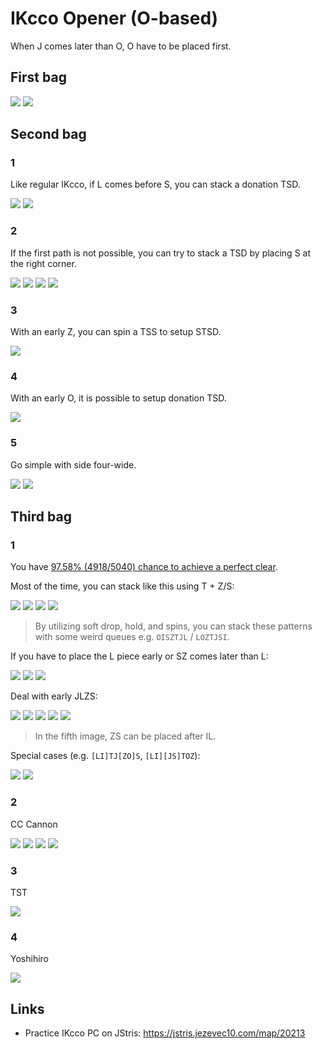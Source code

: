 IKcco Opener (O-based)
======================

When J comes later than O, O have to be placed first.

First bag
--------

[![](https://fumen-svg-server--eight041.repl.co/?data=v115%40%2BgR4FewhR4CeAti0whilAeBtRpg0whglCeAtAeRpAe%3FwhJelFJ)](https://harddrop.com/fumen/?v115@+gR4FewhR4CeAti0whilAeBtRpg0whglCeAtAeRpAe?whJelFJ)
[![](https://fumen-svg-server--eight041.repl.co/?data=v115%40ShB8FeB8CeA8AeB8AeA8JeAgH)](https://harddrop.com/fumen/?v115@ShB8FeB8CeA8AeB8AeA8JeAgH)

Second bag
----------

### 1

Like regular IKcco, if L comes before S, you can stack a donation TSD.

[![](https://fumen-svg-server--eight041.repl.co/?data=v115%40ygwhIewhh0R4Eewhg0R4CeAtRpwhg0B8glAeBtRpB8%3FilA8AtB8AeA8JeFGJ)](https://harddrop.com/fumen/?v115@ygwhIewhh0R4Eewhg0R4CeAtRpwhg0B8glAeBtRpB8?ilA8AtB8AeA8JeFGJ)
[![](https://fumen-svg-server--eight041.repl.co/?data=v115%40GhA8IeE8EeI8AeA8JeAgH)](https://harddrop.com/fumen/?v115@GhA8IeE8EeI8AeA8JeAgH)

### 2

If the first path is not possible, you can try to stack a TSD by placing S at the right corner.

[![](https://fumen-svg-server--eight041.repl.co/?data=v115%40OhQ4CeB8DeR4B8CeA8AeB8Q4A8JeAgH)](https://harddrop.com/fumen/?v115@OhQ4CeB8DeR4B8CeA8AeB8Q4A8JeAgH)
[![](https://fumen-svg-server--eight041.repl.co/?data=v115%40zgwhFeAtBewhg0DeBtRpwhi0BeAtQ4RpwhB8glCeR4%3FB8ilA8AeB8Q4A8JeAgH)](https://harddrop.com/fumen/?v115@zgwhFeAtBewhg0DeBtRpwhi0BeAtQ4RpwhB8glCeR4?B8ilA8AeB8Q4A8JeAgH)
[![](https://fumen-svg-server--eight041.repl.co/?data=v115%40zgwhh0DeAtBewhg0DeBtRpwhg0DeAtQ4RpwhB8glCe%3FR4B8ilA8AeB8Q4A8JeAgH)](https://harddrop.com/fumen/?v115@zgwhh0DeAtBewhg0DeBtRpwhg0DeAtQ4RpwhB8glCe?R4B8ilA8AeB8Q4A8JeAgH)
[![](https://fumen-svg-server--eight041.repl.co/?data=v115%406gAtBeh0DeBtRpg0zhAeAtQ4Rpg0B8glCeR4B8ilA8%3FAeB8Q4A8JeAgH)](https://harddrop.com/fumen/?v115@6gAtBeh0DeBtRpg0zhAeAtQ4Rpg0B8glCeR4B8ilA8?AeB8Q4A8JeAgH)

### 3

With an early Z, you can spin a TSS to setup STSD.

[![](https://fumen-svg-server--eight041.repl.co/?data=v115%409gh0AewhFeg0BewhBeBtBeg0B8whCeBtB8BewhA8Ae%3FB8AeA8JelLJ)](https://harddrop.com/fumen/?v115@9gh0AewhFeg0BewhBeBtBeg0B8whCeBtB8BewhA8Ae?B8AeA8JelLJ)

### 4

With an early O, it is possible to setup donation TSD.

[![](https://fumen-svg-server--eight041.repl.co/?data=v115%40egwhIewhEeQ4CewhEeR4BewhFeQ4BeAtilh0AeRpBt%3FglB8g0BeRpAtB8Beg0A8AeB8AeA8JeAgWDAFbkAA)](https://harddrop.com/fumen/?v115@egwhIewhEeQ4CewhEeR4BewhFeQ4BeAtilh0AeRpBt?glB8g0BeRpAtB8Beg0A8AeB8AeA8JeAgWDAFbkAA)


### 5

Go simple with side four-wide.

[![](https://fumen-svg-server--eight041.repl.co/?data=v115%40MhwwRpCeB8AexwRpAeB8CeA8wwB8AeA8JeAgH)](https://harddrop.com/fumen/?v115@MhwwRpCeB8AexwRpAeB8CeA8wwB8AeA8JeAgH)
[![](https://fumen-svg-server--eight041.repl.co/?data=v115%407fF8DeF8DeF8DeF8DeF8DeF8DeF8DeF8DeA8wwRpB8%3FAeB8glxwRpC8ilA8wwD8JeAgH)](https://harddrop.com/fumen/?v115@7fF8DeF8DeF8DeF8DeF8DeF8DeF8DeF8DeA8wwRpB8?AeB8glxwRpC8ilA8wwD8JeAgH)

Third bag
---------

### 1

You have [97.58% (4918/5040) chance to achieve a perfect clear](http://fumen.zui.jp/?v115@9gRpg0zhhlA8Rpi0R4wwglE8R4ywI8glA8JeAgWTAz?CgRBgngHBg3CwBA+TWCvPdBA9gg0zhRphlA8i0BtRpwwglE?8BtywI8glA8JeAAPTAz5vKBgngHBg3CwBAujWCvPdBA9gRp?g0zhhlA8Rpi0wwBtglE8ywBtI8glA8JeAAPTASE4UBgngHB?g3CwBAujWCvPdBA9gRpg0BtQ4hlwhA8Rpi0R4glwhE8BtQ4?glwhI8whA8JeAAPTASEwKBgngHBg3CwBg9rtCvfDCA9gRpz?hAthlA8Rpi0BtwwglE8g0AtywI8glA8JeAAPTAS+/DBgngH?Bg3CwBAurgCqSdBA9gRpzhAtR4A8Rpi0BthlE8g0AtR4glI?8glA8JeAAPTAy8fRBgngHBg3CwBAirgCKddBA9gRpilywwh?A8RpglBti0whE8Btwwg0whI8whA8JeAAPTAy5/DBgngHBg3?CwBgdzPCvC2BA9gRpili0whA8RpglywR4whE8wwR4g0whI8?whA8JeAAPTAy5/DBgngHBg3CwBgtTxCvifBA9gRpili0whA?8RpglBtywwhE8Btwwg0whI8whA8JeAAPTAy5/DBgngHBg3C?wBgdjxCvifBA9gRpzhAthlA8Rpi0BtR4E8g0AtR4glI8glA?8JeAAPTAS4f2AgngHBg3CwBgsrgCqSdBA9gg0zhRphlA8i0?BtRpR4E8BtR4glI8glA8JeAAPTAxFAEBgngHBg3CwBgsrgC?qSdBA9gg0zhRpR4A8i0BtRphlE8BtR4glI8glA8JeAAPTAx?FAEBgngHBg3CwBAirgCKddBA9gg0zhQ4ywA8i0BtR4hlE8B?tQ4wwglI8glA8JeAAPTAxFAEBgngHBg3CwBAiLuCqedBA9g?Rpg0ywR4whA8Rpi0R4glwhE8wwilwhI8whA8JeAAPTAxFg2?AgngHBg3CwBg9rtCv/1BA9gilywAtRpA8glzhBtRpE8wwAt?i0I8g0A8JeAAPTAxFg2AgngHBg3CwBAvaFDpC2BA9gilywi?0A8glzhRpQ4g0E8wwRpR4I8Q4A8JeAAPTAx/P9AgngHBg3C?wBg8CMCqC2BA9gRpg0BtQ4ywA8Rpi0R4hlE8BtQ4wwglI8g?lA8JeAAPTAR+nABgngHBg3CwBAybgCqX2BA9gRpg0ywAthl?A8Rpi0BtR4E8wwAtR4glI8glA8JeAAPTAR+nABgngHBg3Cw?BgsrgCqC2BA9gRpg0ywAtR4A8Rpi0BthlE8wwAtR4glI8gl?A8JeAAPTAR+nABgngHBg3CwBAirgCKN2BA9gilBtQ4i0A8g?lzhR4RpE8BtQ4RpI8g0A8JeAAPSAZlvAAFrvAAlsKBAPd9V?C6/AAA).

Most of the time, you can stack like this using T + Z/S:

[![](https://fumen-svg-server--eight041.repl.co/?data=v115%409gRpg0zhhlA8Rpi0R4wwglE8R4ywI8glA8JeAgH)](http://fumen.zui.jp/?v115@9gRpg0zhhlA8Rpi0R4wwglE8R4ywI8glA8JeAgH)
[![](https://fumen-svg-server--eight041.repl.co/?data=v115%409gRpg0zhhlA8Rpi0wwBtglE8ywBtI8glA8JeAgH)](http://fumen.zui.jp/?v115@9gRpg0zhhlA8Rpi0wwBtglE8ywBtI8glA8JeAgH)
[![](https://fumen-svg-server--eight041.repl.co/?data=v115%409gg0zhRphlA8i0BtRpwwglE8BtywI8glA8JeAgH)](http://fumen.zui.jp/?v115@9gg0zhRphlA8i0BtRpwwglE8BtywI8glA8JeAgH)
[![](https://fumen-svg-server--eight041.repl.co/?data=v115%409gRpzhAthlA8Rpi0BtwwglE8g0AtywI8glA8JeAgH)](http://fumen.zui.jp/?v115@9gRpzhAthlA8Rpi0BtwwglE8g0AtywI8glA8JeAgH)

> By utilizing soft drop, hold, and spins, you can stack these patterns with some weird queues e.g. `OISZTJL` / `LOZTJSI`.

If you have to place the L piece early or SZ comes later than L:

[![](https://fumen-svg-server--eight041.repl.co/?data=v115%409gRpili0whA8RpglBtywwhE8Btwwg0whI8whA8JeAg%3FH)](http://fumen.zui.jp/?v115@9gRpili0whA8RpglBtywwhE8Btwwg0whI8whA8JeAg?H)
[![](https://fumen-svg-server--eight041.repl.co/?data=v115%409gRpilywwhA8RpglBti0whE8Btwwg0whI8whA8JeAg%3FH)](http://fumen.zui.jp/?v115@9gRpilywwhA8RpglBti0whE8Btwwg0whI8whA8JeAg?H)
[![](https://fumen-svg-server--eight041.repl.co/?data=v115%409gRpili0whA8RpglywR4whE8wwR4g0whI8whA8JeAg%3FH)](http://fumen.zui.jp/?v115@9gRpili0whA8RpglywR4whE8wwR4g0whI8whA8JeAg?H)

Deal with early JLZS:

[![](https://fumen-svg-server--eight041.repl.co/?data=v115%409gg0zhQ4ywA8i0BtR4hlE8BtQ4wwglI8glA8JeAgH)](http://fumen.zui.jp/?v115@9gg0zhQ4ywA8i0BtR4hlE8BtQ4wwglI8glA8JeAgH)
[![](https://fumen-svg-server--eight041.repl.co/?data=v115%409gRpg0BtQ4ywA8Rpi0R4hlE8BtQ4wwglI8glA8JeAg%3FH)](http://fumen.zui.jp/?v115@9gRpg0BtQ4ywA8Rpi0R4hlE8BtQ4wwglI8glA8JeAg?H)
[![](https://fumen-svg-server--eight041.repl.co/?data=v115%409gRpg0ywAtR4A8Rpi0BthlE8wwAtR4glI8glA8JeAg%3FH)](http://fumen.zui.jp/?v115@9gRpg0ywAtR4A8Rpi0BthlE8wwAtR4glI8glA8JeAg?H)
[![](https://fumen-svg-server--eight041.repl.co/?data=v115%409gRpg0ywAthlA8Rpi0BtR4E8wwAtR4glI8glA8JeAg%3FH)](http://fumen.zui.jp/?v115@9gRpg0ywAthlA8Rpi0BtR4E8wwAtR4glI8glA8JeAg?H)
[![](https://fumen-svg-server--eight041.repl.co/?data=v115%409gRpzhAtR4A8Rpi0BthlE8g0AtR4glI8glA8JeAgH)](http://fumen.zui.jp/?v115@9gRpzhAtR4A8Rpi0BthlE8g0AtR4glI8glA8JeAgH)

> In the fifth image, ZS can be placed after IL.

Special cases (e.g. `[LI]TJ[ZO]S`, `[LI][JS]TOZ`):

[![](https://fumen-svg-server--eight041.repl.co/?data=v115%409gilywAtRpA8glzhBtRpE8wwAti0I8g0A8JeAgH)](http://fumen.zui.jp/?v115@9gilywAtRpA8glzhBtRpE8wwAti0I8g0A8JeAgH)
[![](https://fumen-svg-server--eight041.repl.co/?data=v115%409gRpg0ywR4whA8Rpi0R4glwhE8wwilwhI8whA8JeAg%3FH)](http://fumen.zui.jp/?v115@9gRpg0ywR4whA8Rpi0R4glwhE8wwilwhI8whA8JeAg?H)

### 2

CC Cannon

[![](https://fumen-svg-server--eight041.repl.co/?data=v115%40pgwhGeRpwhGeRpwhilEeA8whgli0AeR4AeE8g0R4Be%3FI8AeA8JeAgH)](https://harddrop.com/fumen/?v115@pgwhGeRpwhGeRpwhilEeA8whgli0AeR4AeE8g0R4Be?I8AeA8JeAgH)
[![](https://fumen-svg-server--eight041.repl.co/?data=v115%40pgwhGeRpwhGeRpwhilEeA8whgli0AeR4AeE8g0R4Be%3FI8AeA8JedNJ)](https://harddrop.com/fumen/?v115@pgwhGeRpwhGeRpwhilEeA8whgli0AeR4AeE8g0R4Be?I8AeA8JedNJ)
[![](https://fumen-svg-server--eight041.repl.co/?data=v115%409gwhGeRpwhGeRpwhilEeA8whgli0AeR4wwA8JeAgH)](https://harddrop.com/fumen/?v115@9gwhGeRpwhGeRpwhilEeA8whgli0AeR4wwA8JeAgH)
[![](https://fumen-svg-server--eight041.repl.co/?data=v115%409gwhGeRpwhGeRpwhilEeA8whgli0AeR4wwA8Je0HJ)](https://harddrop.com/fumen/?v115@9gwhGeRpwhGeRpwhilEeA8whgli0AeR4wwA8Je0HJ)

### 3

TST

[![](https://fumen-svg-server--eight041.repl.co/?data=v115%40ogg0CeglRpCeg0CeglRpBeh0CehlAtCeA8zhBtR4Ae%3FE8AtR4BeI8AeA8JeAgH)](https://harddrop.com/fumen/?v115@ogg0CeglRpCeg0CeglRpBeh0CehlAtCeA8zhBtR4Ae?E8AtR4BeI8AeA8JeAgH)

### 4

Yoshihiro

[![](https://fumen-svg-server--eight041.repl.co/?data=v115%40GhA8IeE8EeI8AeA8JedNJ)](https://harddrop.com/fumen/?v115@GhA8IeE8EeI8AeA8JedNJ)


Links
-----

* Practice IKcco PC on JStris: https://jstris.jezevec10.com/map/20213
